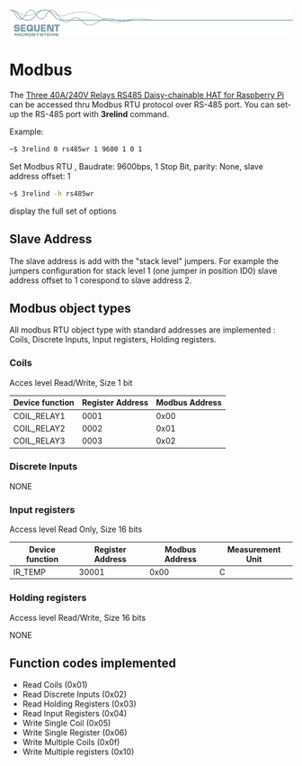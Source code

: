 [![3relind-rpi](res/sequent.jpg)](https://sequentmicrosystems.com)

# Modbus

The [Three 40A/240V Relays RS485 Daisy-chainable HAT for Raspberry Pi]((https://sequentmicrosystems.com/collections/all-io-cards/products/three-40a-240v-relays-rs485-for-raspberry-pi)) can be accessed thru Modbus RTU protocol over RS-485 port.
You can set-up the RS-485 port with **3relind** command.

Example:
```bash
~$ 3relind 0 rs485wr 1 9600 1 0 1
```
Set Modbus RTU , Baudrate: 9600bps, 1 Stop Bit,  parity: None, slave address offset: 1
```bash
~$ 3relind -h rs485wr
```
display the full set of options

## Slave Address
The slave address is add with the "stack level" jumpers. For example the jumpers configuration for stack level 1  (one jumper in position ID0) slave address offset to 1 corespond to slave address 2.

## Modbus object types
All modbus RTU object type with standard addresses are implemented : Coils, Discrete Inputs, Input registers, Holding registers.

### Coils

Acces level Read/Write, Size 1 bit

| Device function | Register Address | Modbus Address |
| --- | --- | --- |
| COIL_RELAY1 | 0001 | 0x00 |
|	COIL_RELAY2 | 0002 | 0x01 |
|	COIL_RELAY3| 0003 | 0x02 |

### Discrete Inputs

NONE

### Input registers

Access level Read Only, Size 16 bits

| Device function | Register Address | Modbus Address | Measurement Unit |
| --- | --- | --- | --- |
| IR_TEMP | 30001 | 0x00 | C |



### Holding registers

Access level Read/Write, Size 16 bits

NONE

## Function codes implemented

* Read Coils (0x01)
* Read Discrete Inputs (0x02)
* Read Holding Registers (0x03)
* Read Input Registers (0x04)
* Write Single Coil (0x05)
* Write Single Register (0x06)
* Write Multiple Coils (0x0f)
* Write Multiple registers (0x10)
